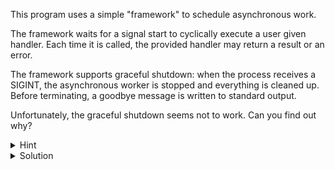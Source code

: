 
This program uses a simple "framework" to schedule asynchronous work.

The framework waits for a signal start to cyclically execute a user given handler. Each time it is called, the provided handler may return a result or an error.

The framework supports graceful shutdown: when the process receives a SIGINT, the asynchronous worker is stopped and everything is cleaned up.
Before terminating, a goodbye message is written to standard output.

Unfortunately, the graceful shutdown seems not to work. Can you find out why?

<details>
  <summary>Hint</summary>

  What happen when the signal is received and the asynchronous worker randomize an error?
</details>

<details>
  <summary>Solution</summary>

  When the main goroutine receives the SIGINT signal, it exits from the `for` - `select` loop. Then, it signals the background worker to stop using `cancel()`, before waiting on the WaitGroup at line 111.
  But if this happens when the worker goroutine is sleeping, when returning from the handler, it will try to send back a result or an error. If it tries to send back an error, it will remain blocked on the channel send, since the `errs` channel is unbuffered.

  Substitute:

  ```go
  errs := make(chan error)
  ```

  with:

  ```go
  errs := make(chan error, 1)
  ```
</details>

